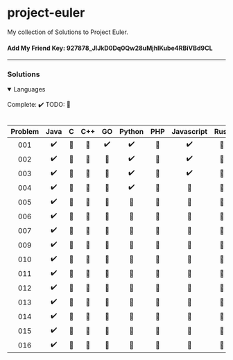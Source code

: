 # project-euler

My collection of Solutions to Project Euler.

#### Add My Friend Key: 927878_JlJkD0Dq0Qw28uMjhIKube4RBiVBd9CL

---

### Solutions
<details open>
 <br>
  Complete: ✔️ TODO: 🔴
 <br><br>
<summary>Languages</summary>
  <table>
    <thead>
      <tr>
          <th aligin="center">Problem</th>
          <th aligin="center">Java</th>
          <th aligin="center">C</th>
          <th aligin="center">C++</th>
          <th aligin="center">GO</th>
          <th aligin="center">Python</th>
          <th aligin="center">PHP</th>
          <th aligin="center">Javascript</th>
          <th aligin="center">Rust</th>
          <th aligin="center">Ruby</th>
      </tr>
    </thead>
    <tbody>
      <tr>
        <td align="center">001</td>
        <td align="center">✔️</td>
        <td align="center">🔴</td>
        <td align="center">🔴</td>
        <td align="center">✔️</td>
        <td align="center">✔️</td>
        <td align="center">🔴</td>
        <td align="center">✔️</td>
        <td align="center">🔴</td>
        <td align="center">🔴</td>
      </tr>
        <tr>
        <td align="center">002</td>
        <td align="center">✔️</td>
        <td align="center">🔴</td>
        <td align="center">🔴</td>
        <td align="center">🔴</td>
        <td align="center">✔️</td>
        <td align="center">🔴</td>
        <td align="center">✔️</td>
        <td align="center">🔴</td>
        <td align="center">🔴</td>
      </tr
        <tr>
        <td align="center">003</td>
        <td align="center">✔️</td>
        <td align="center">🔴</td>
        <td align="center">🔴</td>
        <td align="center">🔴</td>
        <td align="center">✔️</td>
        <td align="center">🔴</td>
        <td align="center">✔️</td>
        <td align="center">🔴</td>
        <td align="center">🔴</td>
      </tr>
        <tr>
        <td align="center">004</td>
        <td align="center">✔️</td>
        <td align="center">🔴</td>
        <td align="center">🔴</td>
        <td align="center">🔴</td>
        <td align="center">✔️</td>
        <td align="center">🔴</td>
        <td align="center">🔴</td>
        <td align="center">🔴</td>
        <td align="center">🔴</td>
      </tr>
        <tr>
        <td align="center">005</td>
        <td align="center">✔️</td>
        <td align="center">🔴</td>
        <td align="center">🔴</td>
        <td align="center">🔴</td>
        <td align="center">🔴</td>
        <td align="center">🔴</td>
        <td align="center">🔴</td>
        <td align="center">🔴</td> 
        <td align="center">🔴</td>
      </tr>
        <tr>
        <td align="center">006</td>
        <td align="center">✔️</td>
        <td align="center">🔴</td>
        <td align="center">🔴</td>
        <td align="center">🔴</td>
        <td align="center">🔴</td>
        <td align="center">🔴</td>
        <td align="center">🔴</td>
        <td align="center">🔴</td>
        <td align="center">🔴</td>
      </tr>
        <tr>
        <td align="center">007</td>
        <td align="center">✔️</td>
        <td align="center">🔴</td>
        <td align="center">🔴</td>
        <td align="center">🔴</td>
        <td align="center">🔴</td>
        <td align="center">🔴</td>
        <td align="center">🔴</td>
        <td align="center">🔴</td>
        <td align="center">🔴</td>
      </tr>
        <tr>
        <td align="center">009</td>
        <td align="center">✔️</td>
        <td align="center">🔴</td>
        <td align="center">🔴</td>
        <td align="center">🔴</td>
        <td align="center">🔴</td>
        <td align="center">🔴</td>
        <td align="center">🔴</td>
        <td align="center">🔴</td>
        <td align="center">🔴</td>
      </tr>
        <tr>
        <td align="center">010</td>
        <td align="center">✔️</td>
        <td align="center">🔴</td>
        <td align="center">🔴</td>
        <td align="center">🔴</td>
        <td align="center">🔴</td>
        <td align="center">🔴</td>
        <td align="center">🔴</td>
        <td align="center">🔴</td>
        <td align="center">🔴</td>
      </tr>
        <tr>
        <td align="center">011</td>
        <td align="center">✔️</td>
        <td align="center">🔴</td>
        <td align="center">🔴</td>
        <td align="center">🔴</td>
        <td align="center">🔴</td>
        <td align="center">🔴</td>
        <td align="center">🔴</td>
        <td align="center">🔴</td>
        <td align="center">🔴</td>
      </tr>
        <tr>
        <td align="center">012</td>
        <td align="center">✔️</td>
        <td align="center">🔴</td>
        <td align="center">🔴</td>
        <td align="center">🔴</td>
        <td align="center">🔴</td>
        <td align="center">🔴</td>
        <td align="center">🔴</td>
        <td align="center">🔴</td>
        <td align="center">🔴</td>
      </tr>
        <tr>
        <td align="center">013</td>
        <td align="center">✔️</td>
        <td align="center">🔴</td>
        <td align="center">🔴</td>
        <td align="center">🔴</td>
        <td align="center">🔴</td>
        <td align="center">🔴</td>
        <td align="center">🔴</td>
        <td align="center">🔴</td>
        <td align="center">🔴</td>
      </tr>
        <tr>
        <td align="center">014</td>
        <td align="center">✔️</td>
        <td align="center">🔴</td>
        <td align="center">🔴</td>
        <td align="center">🔴</td>
        <td align="center">🔴</td>
        <td align="center">🔴</td>
        <td align="center">🔴</td>
        <td align="center">🔴</td>
        <td align="center">🔴</td>
      </tr>
        <tr>
        <td align="center">015</td>
        <td align="center">✔️</td>
        <td align="center">🔴</td>
        <td align="center">🔴</td>
        <td align="center">🔴</td>
        <td align="center">🔴</td>
        <td align="center">🔴</td>
        <td align="center">🔴</td>
        <td align="center">🔴</td>
        <td align="center">🔴</td>
      </tr>
        <tr>
        <td align="center">016</td>
        <td align="center">✔️</td>
        <td align="center">🔴</td>
        <td align="center">🔴</td>
        <td align="center">🔴</td>
        <td align="center">🔴</td>
        <td align="center">🔴</td>
        <td align="center">🔴</td>
        <td align="center">🔴</td>
         <td align="center">🔴</td>
      </tr>
    </tbody>
  </table>


